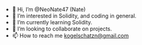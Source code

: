 - 👋 Hi, I’m @NeoNate47 (Nate)
- 👀 I’m interested in Solidity, and coding in general.
- 🌱 I’m currently learning Solidity.
- 💞️ I’m looking to collaborate on projects.
- 📫 How to reach me kogelschatzn@gmail.com

<!---
NeoNate47/NeoNate47 is a ✨ special ✨ repository because its `README.md` (this file) appears on your GitHub profile.
You can click the Preview link to take a look at your changes.
--->
